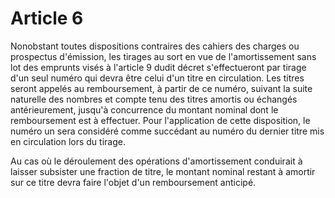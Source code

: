# Article 6

Nonobstant toutes dispositions contraires des cahiers des charges ou prospectus d'émission, les tirages au sort en vue de l'amortissement sans lot des emprunts visés à l'article 9 dudit décret s'effectueront par tirage d'un seul numéro qui devra être celui d'un titre en circulation. Les titres seront appelés au remboursement, à partir de ce numéro, suivant la suite naturelle des nombres et compte tenu des titres amortis ou échangés antérieurement, jusqu'à concurrence du montant nominal dont le remboursement est à effectuer. Pour l'application de cette disposition, le numéro un sera considéré comme succédant au numéro du dernier titre mis en circulation lors du tirage.

Au cas où le déroulement des opérations d'amortissement conduirait à laisser subsister une fraction de titre, le montant nominal restant à amortir sur ce titre devra faire l'objet d'un remboursement anticipé.
